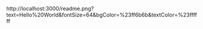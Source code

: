 http://localhost:3000/readme.png?text=Hello%20World&fontSize=64&bgColor=%23ff6b6b&textColor=%23ffffff
